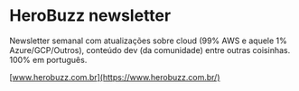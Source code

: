 # HeroBuzz newsletter

Newsletter semanal com atualizações sobre cloud (99% AWS e aquele 1% Azure/GCP/Outros), conteúdo dev (da comunidade) entre outras coisinhas. 100% em português.

[www.herobuzz.com.br](https://www.herobuzz.com.br/)